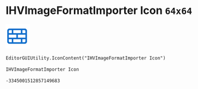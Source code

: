 # IHVImageFormatImporter Icon `64x64`
<img src="/img/IHVImageFormatImporter%20Icon.png" width=64 height=64>

``` CSharp
EditorGUIUtility.IconContent("IHVImageFormatImporter Icon")
```
```
IHVImageFormatImporter Icon
```
```
-3345001512857149683
```
